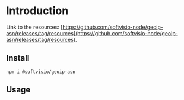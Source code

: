 # Introduction

<!-- Tell about the project -->

Link to the resources: [https://github.com/softvisio-node/geoip-asn/releases/tag/resources](https://github.com/softvisio-node/geoip-asn/releases/tag/resources).

## Install

```shell
npm i @softvisio/geoip-asn
```

## Usage

<!-- Tell about how to use the project, give code examples -->
